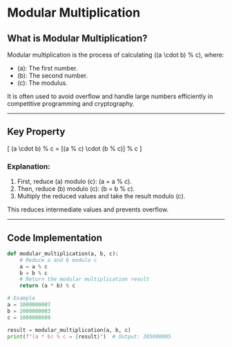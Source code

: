 # Modular Multiplication

## What is Modular Multiplication?

Modular multiplication is the process of calculating \((a \cdot b) \% c\), where:
- \(a\): The first number.
- \(b\): The second number.
- \(c\): The modulus.

It is often used to avoid overflow and handle large numbers efficiently in competitive programming and cryptography.

---

## Key Property

\[
(a \cdot b) \% c = [(a \% c) \cdot (b \% c)] \% c
\]

### Explanation:
1. First, reduce \(a\) modulo \(c\): \(a = a \% c\).
2. Then, reduce \(b\) modulo \(c\): \(b = b \% c\).
3. Multiply the reduced values and take the result modulo \(c\).

This reduces intermediate values and prevents overflow.

---

## Code Implementation

```python
def modular_multiplication(a, b, c):
    # Reduce a and b modulo c
    a = a % c
    b = b % c
    # Return the modular multiplication result
    return (a * b) % c

# Example
a = 1000000007
b = 2000000003
c = 1000000009

result = modular_multiplication(a, b, c)
print(f"(a * b) % c = {result}")  # Output: 385000005
